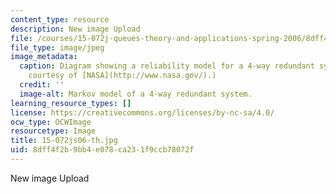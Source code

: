 ```yaml
---
content_type: resource
description: New image Upload
file: /courses/15-072j-queues-theory-and-applications-spring-2006/8dff4f2b9bb4e078ca231f9ccb78072f_15-072js06-th.jpg
file_type: image/jpeg
image_metadata:
  caption: Diagram showing a reliability model for a 4-way redundant system. (Image
    courtesy of [NASA](http://www.nasa.gov/).)
  credit: ''
  image-alt: Markov model of a 4-way redundant system.
learning_resource_types: []
license: https://creativecommons.org/licenses/by-nc-sa/4.0/
ocw_type: OCWImage
resourcetype: Image
title: 15-072js06-th.jpg
uid: 8dff4f2b-9bb4-e078-ca23-1f9ccb78072f
---
```

New image Upload